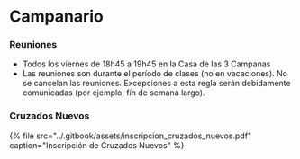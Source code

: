 # Campanario

### Reuniones

* Todos los viernes de 18h45 a 19h45 en la Casa de las 3 Campanas
* Las reuniones son durante el período de clases \(no en vacaciones\). No se cancelan las reuniones. Excepciones a esta regla serán debidamente comunicadas \(por ejemplo, fín de semana largo\). 

### Cruzados Nuevos

{% file src="../.gitbook/assets/inscripcion\_cruzados\_nuevos.pdf" caption="Inscripción de Cruzados Nuevos" %}



